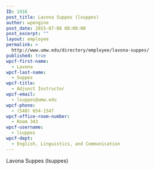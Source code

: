 ```yaml
---
ID: 1916
post_title: Lavona Suppes (lsuppes)
author: wpengine
post_date: 2015-07-06 08:00:00
post_excerpt: ""
layout: employee
permalink: >
  http://www.umw.edu/directory/employee/lavona-suppes/
published: true
wpcf-first-name:
  - Lavona
wpcf-last-name:
  - Suppes
wpcf-title:
  - Adjunct Instructor
wpcf-email:
  - lsuppes@umw.edu
wpcf-phone:
  - (540) 654-1547
wpcf-office-room-number:
  - Room 343
wpcf-username:
  - lsuppes
wpcf-dept:
  - English, Linguistics, and Communication
---
```

Lavona Suppes (lsuppes)
